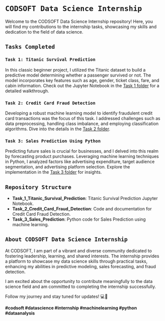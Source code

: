 # `CODSOFT Data Science Internship`

Welcome to the CODSOFT Data Science Internship repository! Here, you will find my contributions to the internship tasks, showcasing my skills and dedication to the field of data science.

## `Tasks Completed`

### `Task 1: Titanic Survival Prediction`
In this classic beginner project, I utilized the Titanic dataset to build a predictive model determining whether a passenger survived or not. The model incorporates key features such as age, gender, ticket class, fare, and cabin information. Check out the Jupyter Notebook in the [Task 1 folder](./Task_1_Titanic_Survival_Prediction) for a detailed walkthrough.

### `Task 2: Credit Card Fraud Detection`
Developing a robust machine learning model to identify fraudulent credit card transactions was the focus of this task. I addressed challenges such as data preprocessing, handling class imbalance, and employing classification algorithms. Dive into the details in the [Task 2 folder](./Task_2_Credit_Card_Fraud_Detection).

### `Task 3: Sales Prediction Using Python`
Predicting future sales is crucial for businesses, and I delved into this realm by forecasting product purchases. Leveraging machine learning techniques in Python, I analyzed factors like advertising expenditure, target audience segmentation, and advertising platform selection. Explore the implementation in the [Task 3 folder](./Task_3_Sales_Prediction) for insights.

## `Repository Structure`

- **Task_1_Titanic_Survival_Prediction**: Titanic Survival Prediction Jupyter Notebook.
- **Task_2_Credit_Card_Fraud_Detection**: Code and documentation for Credit Card Fraud Detection.
- **Task_3_Sales_Prediction**: Python code for Sales Prediction using machine learning.

## `About CODSOFT Data Science Internship`

At CODSOFT, I am part of a vibrant and diverse community dedicated to fostering leadership, learning, and shared interests. The internship provides a platform to showcase my data science skills through practical tasks, enhancing my abilities in predictive modeling, sales forecasting, and fraud detection.

I am excited about the opportunity to contribute meaningfully to the data science field and am committed to completing the internship successfully.

Follow my journey and stay tuned for updates! 💻🚀

**#codsoft #datascience #internship #machinelearning #python #dataanalysis**

